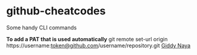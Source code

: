 # github-cheatcodes
Some handy CLI commands

**To add a PAT that is used automatically**
git remote set-url origin https://username:token@github.com/username/repository.git
[Giddy Naya](https://stackoverflow.com/questions/66231282/how-to-add-github-personal-access-token-to-visual-studio-code)
